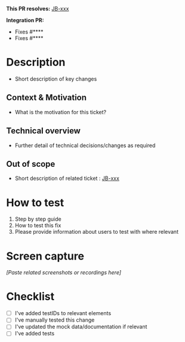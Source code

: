 **This PR resolves:** [JB-xxx](https://avabank.atlassian.net/browse/JB-xxx)

**Integration PR:**

- Fixes #****
- Fixes #****

# Description

- Short description of key changes

## Context & Motivation

 - What is the motivation for this ticket?

## Technical overview

 - Further detail of technical decisions/changes as required

## Out of scope

- Short description of related ticket : [JB-xxx](https://avabank.atlassian.net/browse/JB-xxx)

# How to test

1. Step by step guide
2. How to test this fix
3. Please provide information about users to test with where relevant

# Screen capture

_[Paste related screenshots or recordings here]_

# Checklist

- [ ] I've added testIDs to relevant elements
- [ ] I've manually tested this change
- [ ] I've updated the mock data/documentation if relevant
- [ ] I've added tests
